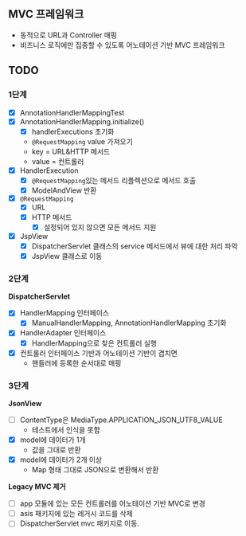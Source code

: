 ## MVC 프레임워크

- 동적으로 URL과 Controller 매핑
- 비즈니스 로직에만 집중할 수 있도록 어노테이션 기반 MVC 프레임워크

## TODO

### 1단계

- [x] AnnotationHandlerMappingTest
- [x] AnnotationHandlerMapping.initialize()
    - [x] handlerExecutions 초기화
    - `@RequestMapping` value 가져오기
    - key = URL&HTTP 메서드
    - value = 컨트롤러
- [x] HandlerExecution
    - [x] `@RequestMapping`있는 메서드 리플렉션으로 메서드 호출
    - [x] ModelAndView 반환
- [x] `@RequestMapping`
    - [x] URL
    - [x] HTTP 메서드
        - [x] 설정되어 있지 않으면 모든 메서드 지원

- [x] JspView
    - [x] DispatcherServlet 클래스의 service 메서드에서 뷰에 대한 처리 파악
    - [x] JspView 클래스로 이동

### 2단계

**DispatcherServlet**

- [x] HandlerMapping 인터페이스
    - [x] ManualHandlerMapping, AnnotationHandlerMapping 초기화
- [x] HandlerAdapter 인터페이스
    - [x] HandlerMapping으로 찾은 컨트롤러 실행
- [x] 컨트롤러 인터페이스 기반과 어노테이션 기반이 겹치면
    - 핸들러에 등록한 순서대로 매핑

### 3단계

**JsonView**

- [ ] ContentType은 MediaType.APPLICATION_JSON_UTF8_VALUE
    - 테스트에서 인식을 못함
- [x] model에 데이터가 1개
    - 값을 그대로 반환
- [x] model에 데이터가 2개 이상
    - Map 형태 그대로 JSON으로 변환해서 반환

**Legacy MVC 제거**

- [ ] app 모듈에 있는 모든 컨트롤러를 어노테이션 기반 MVC로 변경
- [ ] asis 패키지에 있는 레거시 코드를 삭제
- [ ] DispatcherServlet mvc 패키지로 이동.
